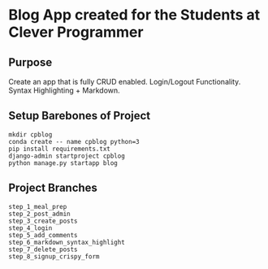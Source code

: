 # Blog App created for the Students at Clever Programmer

## Purpose
Create an app that is fully CRUD enabled.
Login/Logout Functionality.
Syntax Highlighting + Markdown.

## Setup Barebones of Project

```
mkdir cpblog
conda create -- name cpblog python=3
pip install requirements.txt
django-admin startproject cpblog
python manage.py startapp blog

```

## Project Branches

```
step_1_meal_prep
step_2_post_admin
step_3_create_posts
step_4_login
step_5_add_comments
step_6_markdown_syntax_highlight
step_7_delete_posts
step_8_signup_crispy_form


```